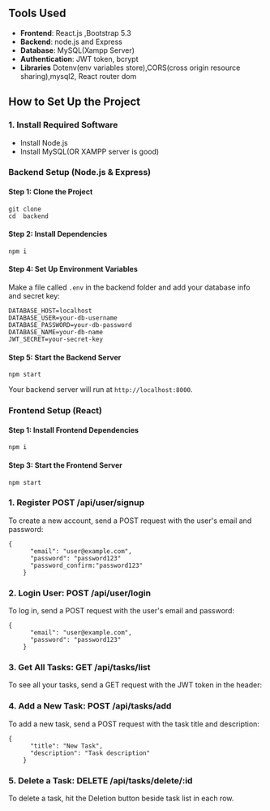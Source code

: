 Tools Used
----------

*   **Frontend**: React.js ,Bootstrap 5.3
*   **Backend**: node.js and Express
*   **Database**: MySQL(Xampp Server)
*   **Authentication**: JWT token, bcrypt
*   **Libraries** Dotenv(env variables store),CORS(cross origin resource sharing),mysql2, React router dom

How to Set Up the Project
-------------------------

### 1\. Install Required Software

*   Install Node.js
*   Install MySQL(OR XAMPP server is good)

### Backend Setup (Node.js & Express)

#### Step 1: Clone the Project

    git clone 
    cd  backend

#### Step 2: Install Dependencies

    npm i

#### Step 4: Set Up  Environment Variables

Make a file called `.env` in the backend folder and add your database info and secret key:

    DATABASE_HOST=localhost
    DATABASE_USER=your-db-username
    DATABASE_PASSWORD=your-db-password
    DATABASE_NAME=your-db-name
    JWT_SECRET=your-secret-key

#### Step 5: Start the Backend Server

    npm start

Your backend server will run at `http://localhost:8000`.

### Frontend Setup (React)

#### Step 1: Install Frontend Dependencies

    npm i


#### Step 3: Start the Frontend Server

    npm start

### 1\. Register POST /api/user/signup

To create a new account, send a POST request with the user's email and password:

    {
          "email": "user@example.com",
          "password": "password123"
          "password_confirm:"password123"
        }


### 2\. Login User: POST /api/user/login

To log in, send a POST request with the user's email and password:

    {
          "email": "user@example.com",
          "password": "password123"
        }


### 3\. Get All Tasks: GET /api/tasks/list

To see all your tasks, send a GET request with the JWT token in the header:



### 4\. Add a New Task: POST /api/tasks/add

To add a new task, send a POST request with the task title and description:

    {
          "title": "New Task",
          "description": "Task description"
        }


### 5\. Delete a Task: DELETE /api/tasks/delete/:id

To delete a task, hit the Deletion button beside task list in each row.





